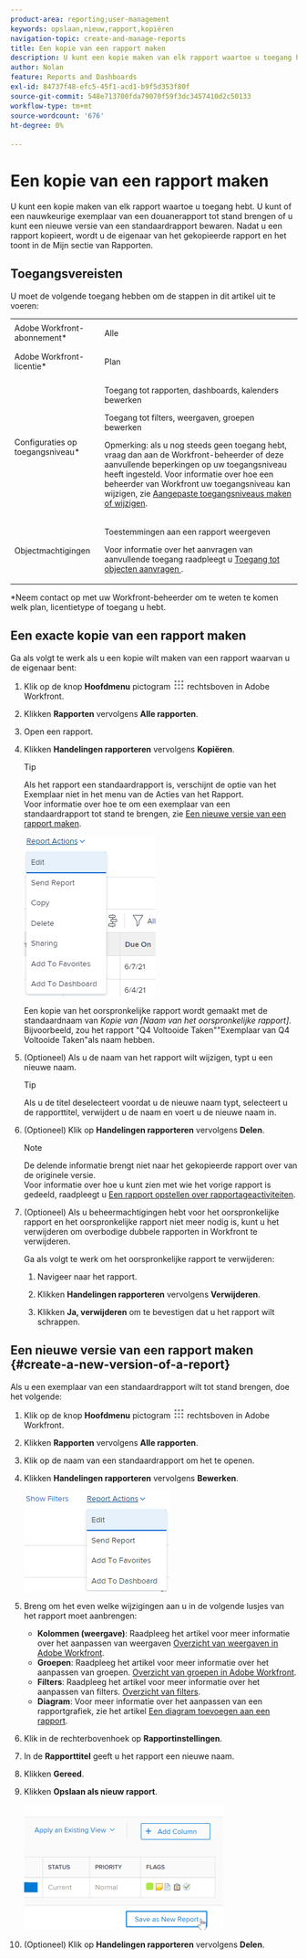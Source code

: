 ```yaml
---
product-area: reporting;user-management
keywords: opslaan,nieuw,rapport,kopiëren
navigation-topic: create-and-manage-reports
title: Een kopie van een rapport maken
description: U kunt een kopie maken van elk rapport waartoe u toegang hebt. U kunt of een nauwkeurige exemplaar van een douanerapport tot stand brengen of u kunt een nieuwe versie van een standaardrapport bewaren. Nadat u een rapport kopieert, wordt u de eigenaar van het gekopieerde rapport en het toont in de Mijn sectie van Rapporten.
author: Nolan
feature: Reports and Dashboards
exl-id: 84737f48-efc5-45f1-acd1-b9f5d353f80f
source-git-commit: 548e713700fda79070f59f3dc3457410d2c50133
workflow-type: tm+mt
source-wordcount: '676'
ht-degree: 0%

---
```


# Een kopie van een rapport maken

U kunt een kopie maken van elk rapport waartoe u toegang hebt. U kunt of een nauwkeurige exemplaar van een douanerapport tot stand brengen of u kunt een nieuwe versie van een standaardrapport bewaren. Nadat u een rapport kopieert, wordt u de eigenaar van het gekopieerde rapport en het toont in de Mijn sectie van Rapporten.

## Toegangsvereisten

U moet de volgende toegang hebben om de stappen in dit artikel uit te voeren:

<table style="table-layout:auto"> 
 <col> 
 <col> 
 <tbody> 
  <tr> 
   <td role="rowheader">Adobe Workfront-abonnement*</td> 
   <td> <p>Alle</p> </td> 
  </tr> 
  <tr> 
   <td role="rowheader">Adobe Workfront-licentie*</td> 
   <td> <p>Plan </p> </td> 
  </tr> 
  <tr> 
   <td role="rowheader">Configuraties op toegangsniveau*</td> 
   <td> <p>Toegang tot rapporten, dashboards, kalenders bewerken</p> <p>Toegang tot filters, weergaven, groepen bewerken</p> <p>Opmerking: als u nog steeds geen toegang hebt, vraag dan aan de Workfront-beheerder of deze aanvullende beperkingen op uw toegangsniveau heeft ingesteld. Voor informatie over hoe een beheerder van Workfront uw toegangsniveau kan wijzigen, zie <a href="../../../administration-and-setup/add-users/configure-and-grant-access/create-modify-access-levels.md" class="MCXref xref">Aangepaste toegangsniveaus maken of wijzigen</a>.</p> </td> 
  </tr> 
  <tr> 
   <td role="rowheader">Objectmachtigingen</td> 
   <td> <p>Toestemmingen aan een rapport weergeven</p> <p>Voor informatie over het aanvragen van aanvullende toegang raadpleegt u <a href="../../../workfront-basics/grant-and-request-access-to-objects/request-access.md" class="MCXref xref">Toegang tot objecten aanvragen </a>.</p> </td> 
  </tr> 
 </tbody> 
</table>

&#42;Neem contact op met uw Workfront-beheerder om te weten te komen welk plan, licentietype of toegang u hebt.

## Een exacte kopie van een rapport maken

Ga als volgt te werk als u een kopie wilt maken van een rapport waarvan u de eigenaar bent:

1. Klik op de knop **Hoofdmenu** pictogram ![](assets/main-menu-icon.png) rechtsboven in Adobe Workfront.

1. Klikken **Rapporten** vervolgens **Alle rapporten**.
1. Open een rapport.
1. Klikken **Handelingen rapporteren** vervolgens **Kopiëren**.

   >[!TIP]
   >
   >Als het rapport een standaardrapport is, verschijnt de optie van het Exemplaar niet in het menu van de Acties van het Rapport.\
   >Voor informatie over hoe te om een exemplaar van een standaardrapport tot stand te brengen, zie [Een nieuwe versie van een rapport maken](#create-a-new-version-of-a-report).

   ![Rapport kopiëren](assets/nwe-fulllistofreportactions-2022.png)

   Een kopie van het oorspronkelijke rapport wordt gemaakt met de standaardnaam van *Kopie van [Naam van het oorspronkelijke rapport]*. Bijvoorbeeld, zou het rapport &quot;Q4 Voltooide Taken&quot;&quot;Exemplaar van Q4 Voltooide Taken&quot;als naam hebben.

1. (Optioneel) Als u de naam van het rapport wilt wijzigen, typt u een nieuwe naam.

   >[!TIP]
   >
   >Als u de titel deselecteert voordat u de nieuwe naam typt, selecteert u de rapporttitel, verwijdert u de naam en voert u de nieuwe naam in.

1. (Optioneel) Klik op **Handelingen rapporteren** vervolgens **Delen**.

   >[!NOTE]
   >
   >De delende informatie brengt niet naar het gekopieerde rapport over van de originele versie.\
   >Voor informatie over hoe u kunt zien met wie het vorige rapport is gedeeld, raadpleegt u [Een rapport opstellen over rapportageactiviteiten](../../../reports-and-dashboards/reports/report-usage/create-report-reporting-activities.md#identify).

1. (Optioneel) Als u beheermachtigingen hebt voor het oorspronkelijke rapport en het oorspronkelijke rapport niet meer nodig is, kunt u het verwijderen om overbodige dubbele rapporten in Workfront te verwijderen.

   Ga als volgt te werk om het oorspronkelijke rapport te verwijderen:

   1. Navigeer naar het rapport.
   1. Klikken **Handelingen rapporteren** vervolgens **Verwijderen**.

   1. Klikken **Ja, verwijderen** om te bevestigen dat u het rapport wilt schrappen.

## Een nieuwe versie van een rapport maken {#create-a-new-version-of-a-report}

Als u een exemplaar van een standaardrapport wilt tot stand brengen, doe het volgende:

1. Klik op de knop **Hoofdmenu** pictogram ![](assets/main-menu-icon.png) rechtsboven in Adobe Workfront.

1. Klikken **Rapporten** vervolgens **Alle rapporten**.
1. Klik op de naam van een standaardrapport om het te openen.
1. Klikken **Handelingen rapporteren** vervolgens **Bewerken**.

   ![Rapport bewerken](assets/nwe-reportactionsfordefaultreport-2022.png)

1. Breng om het even welke wijzigingen aan u in de volgende lusjes van het rapport moet aanbrengen:

   * **Kolommen (weergave)**: Raadpleeg het artikel voor meer informatie over het aanpassen van weergaven [Overzicht van weergaven in Adobe Workfront](../../../reports-and-dashboards/reports/reporting-elements/views-overview.md).
   * **Groepen**: Raadpleeg het artikel voor meer informatie over het aanpassen van groepen. [Overzicht van groepen in Adobe Workfront](../../../reports-and-dashboards/reports/reporting-elements/groupings-overview.md).
   * **Filters**: Raadpleeg het artikel voor meer informatie over het aanpassen van filters. [Overzicht van filters](../../../reports-and-dashboards/reports/reporting-elements/filters-overview.md).
   * **Diagram**: Voor meer informatie over het aanpassen van een rapportgrafiek, zie het artikel [Een diagram toevoegen aan een rapport](../../../reports-and-dashboards/reports/creating-and-managing-reports/add-chart-report.md).

1. Klik in de rechterbovenhoek op **Rapportinstellingen**.
1. In de **Rapporttitel** geeft u het rapport een nieuwe naam.
1. Klikken **Gereed**.
1. Klikken **Opslaan als nieuw rapport**.

   ![](assets/nwe-save-as-new-report-350x220.png)

1. (Optioneel) Klik op **Handelingen rapporteren** vervolgens **Delen**.
